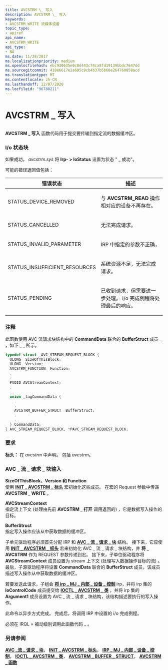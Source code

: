 ```yaml
---
title: AVCSTRM \_ 写入
description: AVCSTRM \_ 写入
keywords:
- AVCSTRM_WRITE 流媒体设备
topic_type:
- apiref
api_name:
- AVCSTRM_WRITE
api_type:
- NA
ms.date: 11/28/2017
ms.localizationpriority: medium
ms.openlocfilehash: ebc930635e0c0d443c74ca8fd19139bbdc7647dd
ms.sourcegitcommit: 418e6617e2a695c9cb4b37b5b60e264760858acd
ms.translationtype: MT
ms.contentlocale: zh-CN
ms.lasthandoff: 12/07/2020
ms.locfileid: "96788211"
---
```

# <a name="avcstrm_write"></a>AVCSTRM \_ 写入


## <span id="ddk_avcstrm_write_ks"></span><span id="DDK_AVCSTRM_WRITE_KS"></span>


**AVCSTRM \_ 写入** 函数代码用于提交要传输到指定流的数据缓冲区。

### <a name="io-status-block"></a>I/o 状态块

如果成功， *avcstrm.sys* 将 **Irp- &gt; IoStatus** 设置为状态 " \_ 成功"。

可能的错误返回值包括：

<table>
<colgroup>
<col width="50%" />
<col width="50%" />
</colgroup>
<thead>
<tr class="header">
<th>错误状态</th>
<th>描述</th>
</tr>
</thead>
<tbody>
<tr class="odd">
<td><p>STATUS_DEVICE_REMOVED</p></td>
<td><p>与 <strong>AVCSTRM_READ</strong> 操作相对应的设备不再存在。</p></td>
</tr>
<tr class="even">
<td><p>STATUS_CANCELLED</p></td>
<td><p>无法完成请求。</p></td>
</tr>
<tr class="odd">
<td><p>STATUS_INVALID_PARAMETER</p></td>
<td><p>IRP 中指定的参数不正确，</p></td>
</tr>
<tr class="even">
<td><p>STATUS_INSUFFICIENT_RESOURCES</p></td>
<td><p>系统资源不足，无法完成请求。</p></td>
</tr>
<tr class="odd">
<td><p>STATUS_PENDING</p></td>
<td><p>已收到请求，但需要进一步处理。 I/o 完成例程将处理最后的响应。</p></td>
</tr>
</tbody>
</table>

 

### <a name="comments"></a>注释

此函数使用 AVC 流请求块结构中的 **CommandData** 联合的 **BufferStruct** 成员 \_ ，如下 \_ \_ 所示。

```cpp
typedef struct _AVC_STREAM_REQUEST_BLOCK {
  ULONG  SizeOfThisBlock;
  ULONG  Version;
  AVCSTRM_FUNCTION  Function;
  .
  .
  PVOID AVCStreamContext;
  .
  .
  union _tagCommandData {
    .
    .
    AVCSTRM_BUFFER_STRUCT  BufferStruct;
    .
    .
  } CommandData;
} AVC_STREAM_REQUEST_BLOCK, *PAVC_STREAM_REQUEST_BLOCK;
```

### <a name="requirements"></a>要求

**标头：** 在 *avcstrm* 中声明。 包括 *avcstrm*。

### <a name="span-idavc_stream_request_block_inputspanspan-idavc_stream_request_block_inputspanavc_stream_request_block-input"></a><span id="avc_stream_request_block_input"></span><span id="AVC_STREAM_REQUEST_BLOCK_INPUT"></span>AVC \_ 流 \_ 请求 \_ 块输入

<span id="SizeOfThisBlock__Version_and_Function"></span><span id="sizeofthisblock__version_and_function"></span><span id="SIZEOFTHISBLOCK__VERSION_AND_FUNCTION"></span>**SizeOfThisBlock、Version 和 Function**  
使用 [**INIT \_ AVCSTRM \_ 标头**](/windows-hardware/drivers/ddi/avcstrm/nf-avcstrm-init_avcstrm_header) 宏初始化这些成员。 在宏的 Request 参数中传递 **AVCSTRM \_ WRITE** 。

<span id="AVCStreamContext"></span><span id="avcstreamcontext"></span><span id="AVCSTREAMCONTEXT"></span>**AVCStreamContext**  
指定流上下文 (处理由先前 **AVCSTRM \_ 打开** 调用返回的) ，它是数据写入操作的目标。

<span id="BufferStruct"></span><span id="bufferstruct"></span><span id="BUFFERSTRUCT"></span>**BufferStruct**  
指定写入操作应该从中获取数据的缓冲区。

子单元驱动程序必须首先分配 IRP 和 [**AVC \_ 流 \_ 请求 \_ 块**](/windows-hardware/drivers/ddi/avcstrm/ns-avcstrm-_avc_stream_request_block) 结构。 接下来，它应使用 [**INIT \_ AVCSTRM \_ 标头**](/windows-hardware/drivers/ddi/avcstrm/nf-avcstrm-init_avcstrm_header) 宏来初始化 AVC \_ 流 \_ 请求 \_ 块结构，并 **将 \_ AVCSTRM** 作为 REQUEST 参数传递到宏。 接下来，子单位驱动程序将 **AVCStreamContext** 成员设置为 stream 上下文 (处理写入数据操作目标的流) 。 最后，子源驱动程序将设置 **CommandData** 联合的 **BufferStruct** 成员，该成员描述写入操作从中获取数据的缓冲区。

若要发送此请求，子组会 [**将 irp \_ MJ \_ 内部 \_ 设备 \_ 控制**](../kernel/irp-mj-internal-device-control.md) irp，并将 irp 集的 **IoControlCode** 成员提交给 [**IOCTL \_ AVCSTRM \_ 类**](/windows-hardware/drivers/ddi/avcstrm/ni-avcstrm-ioctl_avcstrm_class) ，并将 irp 集的 **Argument1** 成员设置为 AVC \_ 流 \_ 请求 \_ 块结构，该结构描述要执行的写入操作。

此命令以异步方式完成。 完成后，将调用 IRP 中设置的 i/o 完成例程。

必须在 IRQL = 被动级别调用此函数代码 \_ 。

### <a name="see-also"></a>另请参阅

[**AVC \_流 \_ 请求 \_ 块**](/windows-hardware/drivers/ddi/avcstrm/ns-avcstrm-_avc_stream_request_block)， [**INIT \_ AVCSTRM \_ 标头**](/windows-hardware/drivers/ddi/avcstrm/nf-avcstrm-init_avcstrm_header)， [**IRP \_ MJ \_ 内部 \_ 设备 \_ 控制**](../kernel/irp-mj-internal-device-control.md)， [**IOCTL \_ AVCSTRM \_ 类**](/windows-hardware/drivers/ddi/avcstrm/ni-avcstrm-ioctl_avcstrm_class)， [**AVCSTRM \_ BUFFER \_ STRUCT**](/windows-hardware/drivers/ddi/avcstrm/ns-avcstrm-_avcstrm_buffer_struct)， [**AVCSTRM \_ 函数**](/windows-hardware/drivers/ddi/avcstrm/ne-avcstrm-_avcstrm_function)

 

